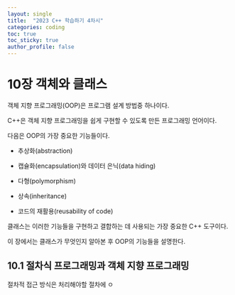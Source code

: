 ```yaml
---
layout: single
title:  "2023 C++ 학습하기 4차시"
categories: coding
toc: true
toc_sticky: true
author_profile: false
---
```


<head>
  <style>
    table.dataframe {
      white-space: normal;
      width: 100%;
      height: 240px;
      display: block;
      overflow: auto;
      font-family: Arial, sans-serif;
      font-size: 0.9rem;
      line-height: 20px;
      text-align: center;
      border: 0px !important;
    }

    table.dataframe th {
      text-align: center;
      font-weight: bold;
      padding: 8px;
    }

    table.dataframe td {
      text-align: center;
      padding: 8px;
    }

    table.dataframe tr:hover {
      background: #b8d1f3; 
    }

    .output_prompt {
      overflow: auto;
      font-size: 0.9rem;
      line-height: 1.45;
      border-radius: 0.3rem;
      -webkit-overflow-scrolling: touch;
      padding: 0.8rem;
      margin-top: 0;
      margin-bottom: 15px;
      font: 1rem Consolas, "Liberation Mono", Menlo, Courier, monospace;
      color: $code-text-color;
      border: solid 1px $border-color;
      border-radius: 0.3rem;
      word-break: normal;
      white-space: pre;
    }

  .dataframe tbody tr th:only-of-type {
      vertical-align: middle;
  }

  .dataframe tbody tr th {
      vertical-align: top;
  }

  .dataframe thead th {
      text-align: center !important;
      padding: 8px;
  }

  .page__content p {
      margin: 0 0 0px !important;
  }

  .page__content p > strong {
    font-size: 0.8rem !important;
  }

  </style>
</head>

# 10장 객체와 클래스

객체 지향 프로그래밍(OOP)은 프로그램 설계 방법중 하나이다.

C++은 객체 지향 프로그래밍을 쉽게 구현할 수 있도록 만든 프로그래밍 언어이다.

다음은 OOP의 가장 중요한 기능들이다.

* 추상화(abstraction)

* 캡슐화(encapsulation)와 데이터 은닉(data hiding)

* 다형(polymorphism)

* 상속(inheritance)

* 코드의 재활용(reusability of code)

클래스는 이러한 기능들을 구현하고 결합하는 데 사용되는 가장 중요한 C++ 도구이다.

이 장에서는 클래스가 무엇인지 알아본 후 OOP의 기능들을 설명한다.

## 10.1 절차식 프로그래밍과 객체 지향 프로그래밍

절차적 접근 방식은 처리해야할 절차에 
ㅇ
